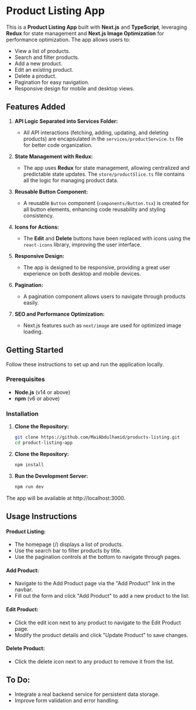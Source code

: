 # Product Listing App

This is a **Product Listing App** built with **Next.js** and **TypeScript**, leveraging **Redux** for state management and **Next.js Image Optimization** for performance optimization. The app allows users to:

- View a list of products.
- Search and filter products.
- Add a new product.
- Edit an existing product.
- Delete a product.
- Pagination for easy navigation.
- Responsive design for mobile and desktop views.

## **Features Added**

1. **API Logic Separated into Services Folder:**
   - All API interactions (fetching, adding, updating, and deleting products) are encapsulated in the `services/productService.ts` file for better code organization.

2. **State Management with Redux:**
   - The app uses **Redux** for state management, allowing centralized and predictable state updates. The `store/productSlice.ts` file contains all the logic for managing product data.

3. **Reusable Button Component:**
   - A reusable `Button` component (`components/Button.tsx`) is created for all button elements, enhancing code reusability and styling consistency.

4. **Icons for Actions:**
   - The **Edit** and **Delete** buttons have been replaced with icons using the `react-icons` library, improving the user interface.

5. **Responsive Design:**
   - The app is designed to be responsive, providing a great user experience on both desktop and mobile devices.

6. **Pagination:**
   - A pagination component allows users to navigate through products easily.

7. **SEO and Performance Optimization:**
   - Next.js features such as `next/image` are used for optimized image loading.

## **Getting Started**

Follow these instructions to set up and run the application locally.

### **Prerequisites**

- **Node.js** (v14 or above)
- **npm** (v6 or above)

### **Installation**

1. **Clone the Repository:**

   ```bash
   git clone https://github.com/MaiAbdulhamid/products-listing.git
   cd product-listing-app

2. **Clone the Repository:**

   ```bash
   npm install

3. **Run the Development Server:**
   ```bash
   npm run dev

The app will be available at http://localhost:3000.

## **Usage Instructions**
#### Product Listing:
- The homepage (/) displays a list of products.
- Use the search bar to filter products by title.
- Use the pagination controls at the bottom to navigate through pages.
#### Add Product:
- Navigate to the Add Product page via the "Add Product" link in the navbar.
- Fill out the form and click "Add Product" to add a new product to the list.
#### Edit Product:
- Click the edit icon next to any product to navigate to the Edit Product page.
- Modify the product details and click "Update Product" to save changes.
#### Delete Product:
- Click the delete icon next to any product to remove it from the list.

## To Do:
- Integrate a real backend service for persistent data storage.
- Improve form validation and error handling.
